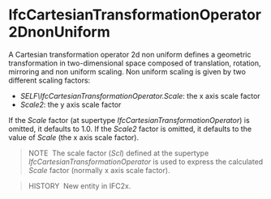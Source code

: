 IfcCartesianTransformationOperator2DnonUniform
==============================================

A Cartesian transformation operator 2d non uniform defines a geometric transformation in two-dimensional space composed of translation, rotation, mirroring and non uniform scaling. Non uniform scaling is given by two different scaling factors:

* _SELF\IfcCartesianTransformationOperator.Scale_: the x axis scale factor
* _Scale2_: the y axis scale factor

If the _Scale_ factor (at supertype _IfcCartesianTransformationOperator_) is omitted, it defaults to 1.0. If the _Scale2_ factor is omitted, it defaults to the value of _Scale_ (the x axis scale factor).

> NOTE&nbsp; The scale factor (_Scl_) defined at the supertype _IfcCartesianTransformationOperator_ is used to express the calculated _Scale_ factor (normally x axis scale factor).

> HISTORY&nbsp; New entity in IFC2x.
